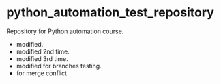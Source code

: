 # python_automation_test_repository
Repository for Python automation course.

* modified.
* modified 2nd time.
* modified 3rd time.
* modified for branches testing.
* for merge conflict